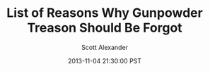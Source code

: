 ---
layout: podcast
title: "List of Reasons Why Gunpowder Treason Should Be Forgot"
author: Scott Alexander
description: https://slatestarcodex.com/2013/11/04/list-of-reasons-why-gunpowder-treason-should-be-forgot/
date: 2013-11-04 21:30:00 PST
length: 181578
duration: 45
guid: list-of-reasons-why-gunpowder-treason-should-be-forgot
---